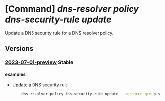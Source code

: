 # [Command] _dns-resolver policy dns-security-rule update_

Update a DNS security rule for a DNS resolver policy.

## Versions

### [2023-07-01-preview](/Resources/mgmt-plane/L3N1YnNjcmlwdGlvbnMve30vcmVzb3VyY2Vncm91cHMve30vcHJvdmlkZXJzL21pY3Jvc29mdC5uZXR3b3JrL2Ruc3Jlc29sdmVycG9saWNpZXMve30vZG5zc2VjdXJpdHlydWxlcy97fQ==/2023-07-01-preview.xml) **Stable**

<!-- mgmt-plane /subscriptions/{}/resourcegroups/{}/providers/microsoft.network/dnsresolverpolicies/{}/dnssecurityrules/{} 2023-07-01-preview -->

#### examples

- Update a DNS security rule
    ```bash
        dns-resolver policy dns-security-rule update --resource-group sampleResourceGroup --policy-name sampleDnsResolverPolicy --rule-name sampleDnsSecurityRule --location westus2 --tags "{key2:value2}" --priority 100 --action "{action-type:Block,block-response-code:SERVFAIL}" --domain-lists "[{id:/subscriptions/abdd4249-9f34-4cc6-8e42-c2e32110603e/resourceGroups/sampleResourceGroup/providers/Microsoft.Network/dnsResolverDomainLists/sampleDnsResolverDomainList}]" --rule-state Disabled
    ```
